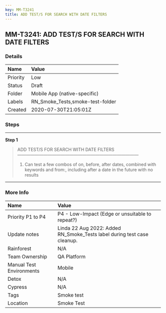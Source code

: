 ```yaml
---
key: MM-T3241
title: ADD TEST/S FOR SEARCH WITH DATE FILTERS
---
```


## MM-T3241: ADD TEST/S FOR SEARCH WITH DATE FILTERS

### Details

| Name     | Value                            |
| :------- | :------------------------------- |
| Priority | Low                              |
| Status   | Draft                            |
| Folder   | Mobile App (native-specific)     |
| Labels   | RN_Smoke_Tests,smoke-test-folder |
| Created  | 2020-07-30T21:05:01Z             |

### Steps

<hr/>

**Step 1**

> <article>ADD TEST/S FOR SEARCH WITH DATE FILTERS<br>————————————————————————————<ol><li>Can test a few combos of on, before, after dates, combined with keywords and from:, including after a date in the future with no results</li></ol></article>

<hr/>

### More Info

| Name                     | Value                                                                   |
| :----------------------- | :---------------------------------------------------------------------- |
| Priority P1 to P4        | P4 - Low-Impact (Edge or unsuitable to repeat?)                         |
| Update notes             | Linda 22 Aug 2022: Added RN_Smoke_Tests label during test case cleanup. |
| Rainforest               | N/A                                                                     |
| Team Ownership           | QA Platform                                                             |
| Manual Test Environments | Mobile                                                                  |
| Detox                    | N/A                                                                     |
| Cypress                  | N/A                                                                     |
| Tags                     | Smoke test                                                              |
| Location                 | Smoke Test                                                              |
